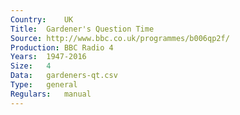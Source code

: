 ```yaml
---
Country:	UK
Title:	Gardener's Question Time
Source:	http://www.bbc.co.uk/programmes/b006qp2f/
Production:	BBC Radio 4
Years:	1947-2016
Size:	4
Data:	gardeners-qt.csv
Type:	general
Regulars:	manual
---
```


